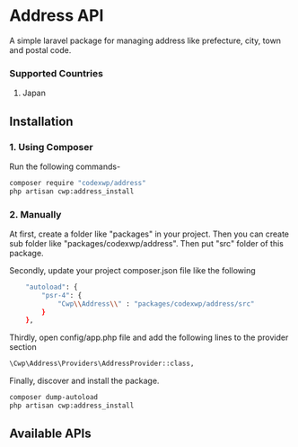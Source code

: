 # Address API
A simple laravel package for managing address like prefecture, city, town and postal code.

### Supported Countries
1. Japan

## Installation
### 1. Using Composer
Run the following commands-

```bash
composer require "codexwp/address"
php artisan cwp:address_install
```

### 2. Manually
At first, create a folder like "packages" in your project. Then you can create 
sub folder like "packages/codexwp/address". Then put "src" folder of this package.

Secondly, update your project composer.json file like the following
```bash
    "autoload": {
        "psr-4": {
            "Cwp\\Address\\" : "packages/codexwp/address/src"
        }
    },
```
Thirdly, open config/app.php file and add the following lines to the provider section

```bash
\Cwp\Address\Providers\AddressProvider::class,
```

Finally, discover and install the package.
```bash
composer dump-autoload
php artisan cwp:address_install
```

## Available APIs

